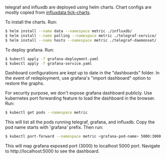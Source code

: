 telegraf and influxdb are deployed using helm charts. Chart configs are mostly copied from [influxdata tick-charts](https://github.com/influxdata/tick-charts).

To install the charts. Run:
```bash
$ helm install --name data --namespace metric ./influxdb/
$ helm install --name polling --namespace metric ./telegraf-service/
$ helm install --name hosts --namespace metric ./telegraf-daemonset/
```
To deploy grafana. Run:

```bash
$ kubectl apply -f grafana-deployment.yaml
$ kubectl apply -f grafana-service.yaml
```

Dashboard configurations are kept up to date in the "dashboards" folder. In the event of redeployment, use grafana's "import dashboard" option to restore the graphs.

For security purpose, we don't expose grafana dashboard publicly. Use kubernetes port forwarding feature to load the dashboard in the browser. Run:

```bash
$ kubectl get pods --namespace metric
```

This will list all the pods running telegraf, grafana, and influxdb. Copy the pod name starts with 'grafana' prefix. Then run:

```bash
$ kubectl port-forward --namespace metric <grafana-pod-name> 5000:3000
```

This will map grafana exposed port (3000) to localhost 5000 port. Navigate to http://localhost:5000 to see the dashboard.